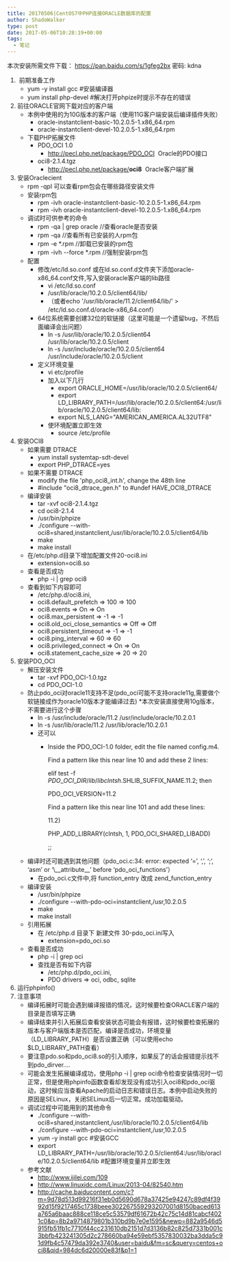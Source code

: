 ```yaml
---
title: 20170506|CentOS7中PHP连接ORACLE数据库的配置
author: ShadoWalker
type: post
date: 2017-05-06T10:28:19+00:00
tags:
  - 笔记
---
```


本次安装所需文件下载： https://pan.baidu.com/s/1gfeg2bx 密码: kdna

  1.  前期准备工作 
      * yum -y install gcc #安装编译器
      * yum install php-devel #解决打开phpize时提示不存在的错误
  2. 前往ORACLE官网下载对应的客户端 
      * 本例中使用的为10G版本的客户端（使用11G客户端安装后编译插件失败） 
          * oracle-instantclient-basic-10.2.0.5-1.x86_64.rpm
          * oracle-instantclient-devel-10.2.0.5-1.x86_64.rpm
      * 下载PHP拓展文件 
          * PDO_OCI 1.0 
              * <a href="http://pecl.php.net/package/PDO_OCI" target="_blank" rel="nofollow noopener noreferrer">http://pecl.php.net/package/PDO_OCI</a>  Oracle的PDO接口
          * oci8-2.1.4.tgz 
              * <a href="http://pecl.php.net/package/oci8" target="_blank" rel="nofollow noopener noreferrer">http://pecl.php.net/package/<b>oci8</b></a>  Oracle客户端扩展
  3. 安装Oraclecient 
      * rpm -qpl 可以查看rpm包会在哪些路径安装文件
      * 安装rpm包 
          * rpm -ivh oracle-instantclient-basic-10.2.0.5-1.x86_64.rpm
          * rpm -ivh oracle-instantclient-devel-10.2.0.5-1.x86_64.rpm
      * 调试时可供参考的命令 
          * rpm -qa | grep oracle //查看oracle是否安装
          * rpm -qa //查看所有已安装的人rpm包
          * rpm -e *.rpm //卸载已安装的rpm包
          * rpm -ivh --force *.rpm //强制安装rpm包
      * 配置 
          * 修改/etc/ld.so.conf 或在ld.so.conf.d文件夹下添加oracle-x86_64.conf文件,写入安装oracle客户端的lib路径 
              * vi /etc/ld.so.conf
              * /usr/lib/oracle/10.2.0.5/client64/lib/
              * （或者echo '/usr/lib/oracle/11.2/client64/lib/' > /etc/ld.so.conf.d/oracle-x86_64.conf）
          * 64位系统需要创建32位的软链接（这里可能是一个遗留bug，不然后面编译会出问题） 
              * ln -s /usr/lib/oracle/10.2.0.5/client64 /usr/lib/oracle/10.2.0.5/client
              * ln -s /usr/include/oracle/10.2.0.5/client64 /usr/include/oracle/10.2.0.5/client
          * 定义环境变量 
              * vi etc/profile
              * 加入以下几行 
                  * export ORACLE_HOME=/usr/lib/oracle/10.2.0.5/client64/
                  * export LD\_LIBRARY\_PATH=/usr/lib/oracle/10.2.0.5/client64:/usr/lib/oracle/10.2.0.5/client64/lib:
                  * export NLS\_LANG="AMERICAN\_AMERICA.AL32UTF8"
              * 使环境配置立即生效 
                  * source /etc/profile
  4. 安装OCI8 
      * 如果需要 DTRACE 
          * yum install systemtap-sdt-devel
          * export PHP_DTRACE=yes
      * 如果不需要 DTRACE 
          * modify the file 'php\_oci8\_int.h', change the 48th line
          * #include "oci8\_dtrace\_gen.h" to #undef HAVE\_OCI8\_DTRACE
      * 编译安装 
          * tar -xvf oci8-2.1.4.tgz
          * cd oci8-2.1.4
          * /usr/bin/phpize
          * ./configure --with-oci8=shared,instantclient,/usr/lib/oracle/10.2.0.5/client64/lib
          * make
          * make install
      * 在/etc/php.d目录下增加配置文件20-oci8.ini 
          * extension=oci8.so
      * 查看是否成功 
          * php -i | grep oci8
      * 查看到如下内容即可 
          * /etc/php.d/oci8.ini,
          * oci8.default_prefetch => 100 => 100
          * oci8.events => On => On
          * oci8.max_persistent => -1 => -1
          * oci8.old\_oci\_close_semantics => Off => Off
          * oci8.persistent_timeout => -1 => -1
          * oci8.ping_interval => 60 => 60
          * oci8.privileged_connect => On => On
          * oci8.statement\_cache\_size => 20 => 20
  5. 安装PDO_OCI 
      * 解压安装文件 
          * tar -xvf PDO_OCI-1.0.tgz
          * cd PDO_OCI-1.0
      * 防止pdo\_oci对oracle11支持不足(pdo\_oci可能不支持oracle11g,需要做个软链接成作为oracle10版本才能编译过去) *本次安装直接使用10g版本，不需要进行这个步骤 
          * ln -s /usr/include/oracle/11.2 /usr/include/oracle/10.2.0.1
          * ln -s /usr/lib/oracle/11.2 /usr/lib/oracle/10.2.0.1
          * 还可以 
              * Inside the PDO_OCI-1.0 folder, edit the file named config.m4.
  
                Find a pattern like this near line 10 and add these 2 lines:
  
                elif test -f $PDO\_OCI\_DIR/lib/libclntsh.$SHLIB\_SUFFIX\_NAME.11.2; then
  
                PDO\_OCI\_VERSION=11.2
  
                Find a pattern like this near line 101 and add these lines:
  
                11.2)
  
                PHP\_ADD\_LIBRARY(clntsh, 1, PDO\_OCI\_SHARED_LIBADD)
  
                ;;
      * 编译时还可能遇到其他问题（pdo\_oci.c:34: error: expected ‘=’, ‘,’, ‘;’, ‘asm’ or ‘\\_\_attribute\_\_’ before ‘pdo\_oci\_functions’） 
          * 在pdo\_oci.c文件中,将 function\_entry 改成 zend\_function\_entry
      * 编译安装 
          * /usr/bin/phpize
          * ./configure --with-pdo-oci=instantclient,/usr,10.2.0.5
          * make
          * make install
      * 引用拓展 
          * 在 /etc/php.d 目录下 新建文件 30-pdo_oci.ini写入 
              * extension=pdo_oci.so
      * 查看是否成功 
          * php -i | grep oci
          * 查找是否有如下内容 
              * /etc/php.d/pdo_oci.ini,
              * PDO drivers => oci, odbc, sqlite
  6. 运行phpinfo()
  7. 注意事项 
      * 编译拓展时可能会遇到编译报错的情况，这时候要检查ORACLE客户端的目录是否填写正确
      * 编译结束并引入拓展后查看安装状态可能会有报错，这时候要检查拓展的版本与客户端版本是否匹配，编译是否成功，环境变量（LD\_LIBRARY\_PATH）是否设置正确（可以使用echo $LD\_LIBRARY\_PATH查看）
      * 要注意pdo.so和pdo\_oci8.so的引入顺序，如果反了的话会报错提示找不到pdo\_dirver....
      * 可能会发生拓展编译成功，使用php -i | grep oci命令检查安装情况时一切正常，但是使用phpinfo函数查看却发现没有成功引入oci8和pdo_oci驱动，这时候应当查看Apache的启动日志和错误日志。本例中启动失败的原因是SELinux，关闭SELinux后一切正常。成功加载驱动。
      * 调试过程中可能用到的其他命令 
          * ./configure --with-oci8=shared,instantclient,/usr/lib/oracle/10.2.0.5/client64/lib
          * ./configure --with-pdo-oci=instantclient,/usr,10.2.0.5
          * yum -y install gcc #安装GCC
          * export LD\_LIBRARY\_PATH=/usr/lib/oracle/10.2.0.5/client64:/usr/lib/oracle/10.2.0.5/client64/lib #配置环境变量并立即生效
      * 参考文献 
          * http://www.ijilei.com/109
          * http://www.linuxidc.com/Linux/2013-04/82540.htm
          * http://cache.baiducontent.com/c?m=9d78d513d99216f31eb0d5690d678a37425e94247c89df4f3992d15f9217465c1738beee302267559293207001d8150baced613a765a6baac888ce118ce5c53579df61672b42c75c14d81cabcf4021c0&p=8b2a9714879801b310bd9b7e0e1595&newp=882a9546d5915fb51fb1c7710f44cc231610db2151d7d3136b82c825d7331b001c3bbfb423241305d2c278660ba94e59ebf5357830032ba3dda5c91d9fb4c57479da392e3740&user=baidu&fm=sc&query=centos+oci8&qid=984dc6d20000e83f&p1=1